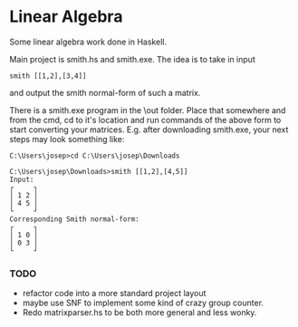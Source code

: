# Linear Algebra
Some linear algebra work done in Haskell.

Main project is smith.hs and smith.exe. The idea is to take in input 

    smith [[1,2],[3,4]]

and output the smith normal-form of such a matrix.

There is a smith.exe program in the \out folder. Place that somewhere and from the cmd, cd to it's location and run commands of the above form to start converting your matrices. E.g. after downloading smith.exe, your next steps may look something like:

    C:\Users\josep>cd C:\Users\josep\Downloads

    C:\Users\josep\Downloads>smith [[1,2],[4,5]]
    Input:
    ┌     ┐
    │ 1 2 │
    │ 4 5 │
    └     ┘
    Corresponding Smith normal-form:
    ┌     ┐
    │ 1 0 │
    │ 0 3 │
    └     ┘

### TODO
- refactor code into a more standard project layout
- maybe use SNF to implement some kind of crazy group counter.
- Redo matrixparser.hs to be both more general and less wonky.
